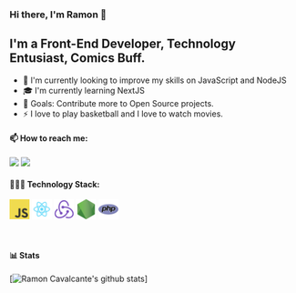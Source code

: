 ### Hi there, I'm Ramon  👋

## I'm a Front-End Developer, Technology Entusiast, Comics Buff.

- 🌱 I'm currently looking to improve my skills on JavaScript and NodeJS
- 🎓 I'm currently learning NextJS
- 🥅 Goals: Contribute more to Open Source projects.
- ⚡ I love to play basketball and I love to watch movies.

#### 📫 How to reach me:
[<img src="https://img.icons8.com/color/48/000000/linkedin.png" width="35px"/>](https://www.linkedin.com/in/ramoncp/)
<a href="mailto:ramoncavpires@gmail.com"> <img src="https://img.icons8.com/fluent/48/000000/gmail.png" width="35px"/> </a>

#### 👨🏻‍💻 Technology Stack:
<code><img width="35px" alt="Javascript" src="https://raw.githubusercontent.com/github/explore/80688e429a7d4ef2fca1e82350fe8e3517d3494d/topics/javascript/javascript.png"></code>
<code><img width="35px" alt="React" src="https://raw.githubusercontent.com/github/explore/80688e429a7d4ef2fca1e82350fe8e3517d3494d/topics/react/react.png"></code>
<code><img width="35px" alt="Redux" src="https://raw.githubusercontent.com/github/explore/80688e429a7d4ef2fca1e82350fe8e3517d3494d/topics/redux/redux.png"></code>
<code><img width="35px" alt="NodeJS" src="https://raw.githubusercontent.com/github/explore/80688e429a7d4ef2fca1e82350fe8e3517d3494d/topics/nodejs/nodejs.png"></code>
<code><img width="35px" alt="NodeJS" src="https://raw.githubusercontent.com/github/explore/80688e429a7d4ef2fca1e82350fe8e3517d3494d/topics/php/php.png"></code>

<br />

#### 📊 Stats
[![Ramon Cavalcante's github stats](https://github-readme-stats.vercel.app/api?username=ramoncp)]

<!--
**RamonCP/ramoncp** is a ✨ _special_ ✨ repository because its `README.md` (this file) appears on your GitHub profile.

Here are some ideas to get you started:

- 🔭 I’m currently working on ...
- 🌱 I’m currently learning ...
- 👯 I’m looking to collaborate on ...
- 🤔 I’m looking for help with ...
- 💬 Ask me about ...
- 📫 How to reach me: ...
- 😄 Pronouns: ...
- ⚡ Fun fact: ...
-->
